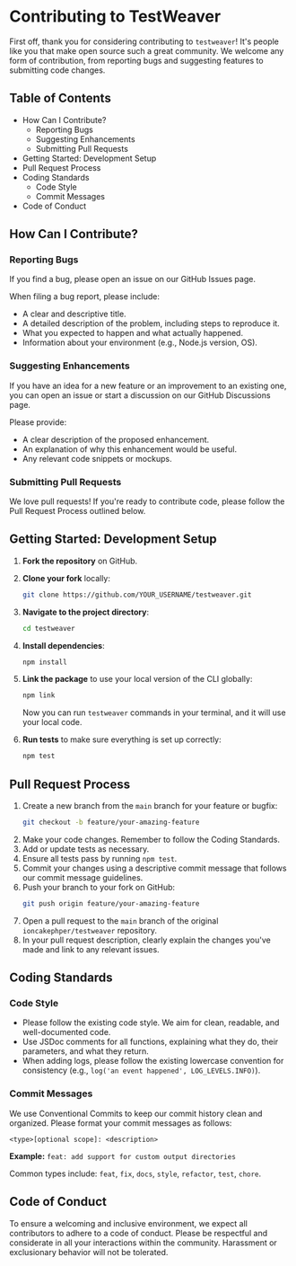 # Contributing to TestWeaver

First off, thank you for considering contributing to `testweaver`! It's people like you that make open source such a great community. We welcome any form of contribution, from reporting bugs and suggesting features to submitting code changes.

## Table of Contents

- How Can I Contribute?
  - Reporting Bugs
  - Suggesting Enhancements
  - Submitting Pull Requests
- Getting Started: Development Setup
- Pull Request Process
- Coding Standards
  - Code Style
  - Commit Messages
- Code of Conduct

## How Can I Contribute?

### Reporting Bugs

If you find a bug, please open an issue on our GitHub Issues page.

When filing a bug report, please include:
- A clear and descriptive title.
- A detailed description of the problem, including steps to reproduce it.
- What you expected to happen and what actually happened.
- Information about your environment (e.g., Node.js version, OS).

### Suggesting Enhancements

If you have an idea for a new feature or an improvement to an existing one, you can open an issue or start a discussion on our GitHub Discussions page.

Please provide:
- A clear description of the proposed enhancement.
- An explanation of why this enhancement would be useful.
- Any relevant code snippets or mockups.

### Submitting Pull Requests

We love pull requests! If you're ready to contribute code, please follow the Pull Request Process outlined below.

## Getting Started: Development Setup

1.  **Fork the repository** on GitHub.
2.  **Clone your fork** locally:
    ```bash
    git clone https://github.com/YOUR_USERNAME/testweaver.git
    ```
3.  **Navigate to the project directory**:
    ```bash
    cd testweaver
    ```
4.  **Install dependencies**:
    ```bash
    npm install
    ```
5.  **Link the package** to use your local version of the CLI globally:
    ```bash
    npm link
    ```
    Now you can run `testweaver` commands in your terminal, and it will use your local code.

6.  **Run tests** to make sure everything is set up correctly:
    ```bash
    npm test
    ```

## Pull Request Process

1.  Create a new branch from the `main` branch for your feature or bugfix:
    ```bash
    git checkout -b feature/your-amazing-feature
    ```
2.  Make your code changes. Remember to follow the Coding Standards.
3.  Add or update tests as necessary.
4.  Ensure all tests pass by running `npm test`.
5.  Commit your changes using a descriptive commit message that follows our commit message guidelines.
6.  Push your branch to your fork on GitHub:
    ```bash
    git push origin feature/your-amazing-feature
    ```
7.  Open a pull request to the `main` branch of the original `ioncakephper/testweaver` repository.
8.  In your pull request description, clearly explain the changes you've made and link to any relevant issues.

## Coding Standards

### Code Style

-   Please follow the existing code style. We aim for clean, readable, and well-documented code.
-   Use JSDoc comments for all functions, explaining what they do, their parameters, and what they return.
-   When adding logs, please follow the existing lowercase convention for consistency (e.g., `log('an event happened', LOG_LEVELS.INFO)`).

### Commit Messages

We use Conventional Commits to keep our commit history clean and organized. Please format your commit messages as follows:

```
<type>[optional scope]: <description>
```

**Example:** `feat: add support for custom output directories`

Common types include: `feat`, `fix`, `docs`, `style`, `refactor`, `test`, `chore`.

## Code of Conduct

To ensure a welcoming and inclusive environment, we expect all contributors to adhere to a code of conduct. Please be respectful and considerate in all your interactions within the community. Harassment or exclusionary behavior will not be tolerated.